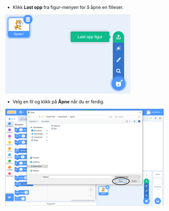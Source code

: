 - Klikk **Last opp** fra figur-menyen for å åpne en filleser.

![figur fra fil](images/sprite-from-file.png)

- Velg en fil og klikk på **Åpne** når du er ferdig.

![velg fil-vinduer](images/choose-sprite-annotated.png)